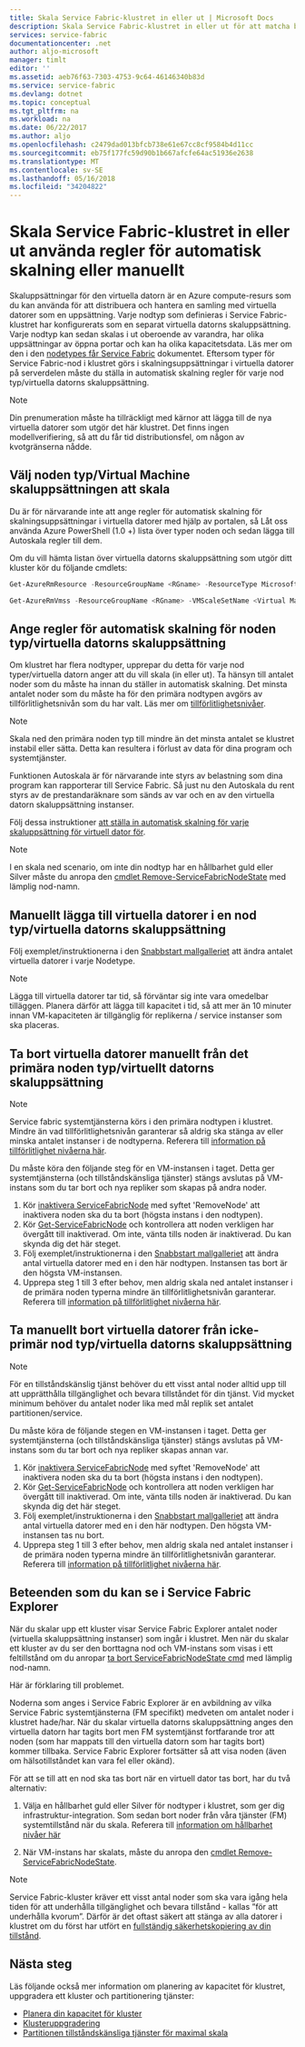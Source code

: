 ```yaml
---
title: Skala Service Fabric-klustret in eller ut | Microsoft Docs
description: Skala Service Fabric-klustret in eller ut för att matcha begäran genom att ange regler för automatisk skalning för varje nod typ/virtuella datorns skaluppsättning. Lägg till eller ta bort noder till ett Service Fabric-kluster
services: service-fabric
documentationcenter: .net
author: aljo-microsoft
manager: timlt
editor: ''
ms.assetid: aeb76f63-7303-4753-9c64-46146340b83d
ms.service: service-fabric
ms.devlang: dotnet
ms.topic: conceptual
ms.tgt_pltfrm: na
ms.workload: na
ms.date: 06/22/2017
ms.author: aljo
ms.openlocfilehash: c2479dad013bfcb738e61e67cc8cf9584b4d11cc
ms.sourcegitcommit: eb75f177fc59d90b1b667afcfe64ac51936e2638
ms.translationtype: MT
ms.contentlocale: sv-SE
ms.lasthandoff: 05/16/2018
ms.locfileid: "34204822"
---
```

# <a name="scale-a-service-fabric-cluster-in-or-out-using-auto-scale-rules-or-manually"></a>Skala Service Fabric-klustret in eller ut använda regler för automatisk skalning eller manuellt
Skaluppsättningar för den virtuella datorn är en Azure compute-resurs som du kan använda för att distribuera och hantera en samling med virtuella datorer som en uppsättning. Varje nodtyp som definieras i Service Fabric-klustret har konfigurerats som en separat virtuella datorns skaluppsättning. Varje nodtyp kan sedan skalas i ut oberoende av varandra, har olika uppsättningar av öppna portar och kan ha olika kapacitetsdata. Läs mer om den i den [nodetypes får Service Fabric](service-fabric-cluster-nodetypes.md) dokumentet. Eftersom typer för Service Fabric-nod i klustret görs i skalningsuppsättningar i virtuella datorer på serverdelen måste du ställa in automatisk skalning regler för varje nod typ/virtuella datorns skaluppsättning.

> [!NOTE]
> Din prenumeration måste ha tillräckligt med kärnor att lägga till de nya virtuella datorer som utgör det här klustret. Det finns ingen modellverifiering, så att du får tid distributionsfel, om någon av kvotgränserna nådde.
> 
> 

## <a name="choose-the-node-typevirtual-machine-scale-set-to-scale"></a>Välj noden typ/Virtual Machine skaluppsättningen att skala
Du är för närvarande inte att ange regler för automatisk skalning för skalningsuppsättningar i virtuella datorer med hjälp av portalen, så Låt oss använda Azure PowerShell (1.0 +) lista över typer noden och sedan lägga till Autoskala regler till dem.

Om du vill hämta listan över virtuella datorns skaluppsättning som utgör ditt kluster kör du följande cmdlets:

```powershell
Get-AzureRmResource -ResourceGroupName <RGname> -ResourceType Microsoft.Compute/VirtualMachineScaleSets

Get-AzureRmVmss -ResourceGroupName <RGname> -VMScaleSetName <Virtual Machine scale set name>
```

## <a name="set-auto-scale-rules-for-the-node-typevirtual-machine-scale-set"></a>Ange regler för automatisk skalning för noden typ/virtuella datorns skaluppsättning
Om klustret har flera nodtyper, upprepar du detta för varje nod typer/virtuella datorn anger att du vill skala (in eller ut). Ta hänsyn till antalet noder som du måste ha innan du ställer in automatisk skalning. Det minsta antalet noder som du måste ha för den primära nodtypen avgörs av tillförlitlighetsnivån som du har valt. Läs mer om [tillförlitlighetsnivåer](service-fabric-cluster-capacity.md).

> [!NOTE]
> Skala ned den primära noden typ till mindre än det minsta antalet se klustret instabil eller sätta. Detta kan resultera i förlust av data för dina program och systemtjänster.
> 
> 

Funktionen Autoskala är för närvarande inte styrs av belastning som dina program kan rapporterar till Service Fabric. Så just nu den Autoskala du rent styrs av de prestandaräknare som sänds av var och en av den virtuella datorn skaluppsättning instanser.  

Följ dessa instruktioner [att ställa in automatisk skalning för varje skaluppsättning för virtuell dator för](../virtual-machine-scale-sets/virtual-machine-scale-sets-autoscale-overview.md).

> [!NOTE]
> I en skala ned scenario, om inte din nodtyp har en hållbarhet guld eller Silver måste du anropa den [cmdlet Remove-ServiceFabricNodeState](https://docs.microsoft.com/powershell/module/servicefabric/remove-servicefabricnodestate) med lämplig nod-namn.
> 
> 

## <a name="manually-add-vms-to-a-node-typevirtual-machine-scale-set"></a>Manuellt lägga till virtuella datorer i en nod typ/virtuella datorns skaluppsättning
Följ exemplet/instruktionerna i den [Snabbstart mallgalleriet](https://github.com/Azure/azure-quickstart-templates/tree/master/201-vmss-scale-existing) att ändra antalet virtuella datorer i varje Nodetype. 

> [!NOTE]
> Lägga till virtuella datorer tar tid, så förväntar sig inte vara omedelbar tilläggen. Planera därför att lägga till kapacitet i tid, så att mer än 10 minuter innan VM-kapaciteten är tillgänglig för replikerna / service instanser som ska placeras.
> 
> 

## <a name="manually-remove-vms-from-the-primary-node-typevirtual-machine-scale-set"></a>Ta bort virtuella datorer manuellt från det primära noden typ/virtuellt datorns skaluppsättning
> [!NOTE]
> Service fabric systemtjänsterna körs i den primära nodtypen i klustret. Mindre än vad tillförlitlighetsnivån garanterar så aldrig ska stänga av eller minska antalet instanser i de nodtyperna. Referera till [information på tillförlitlighet nivåerna här](service-fabric-cluster-capacity.md). 
> 
> 

Du måste köra den följande steg för en VM-instansen i taget. Detta ger systemtjänsterna (och tillståndskänsliga tjänster) stängs avslutas på VM-instans som du tar bort och nya repliker som skapas på andra noder.

1. Kör [inaktivera ServiceFabricNode](https://docs.microsoft.com/powershell/module/servicefabric/disable-servicefabricnode?view=azureservicefabricps) med syftet 'RemoveNode' att inaktivera noden ska du ta bort (högsta instans i den nodtypen).
2. Kör [Get-ServiceFabricNode](https://docs.microsoft.com/powershell/module/servicefabric/get-servicefabricnode?view=azureservicefabricps) och kontrollera att noden verkligen har övergått till inaktiverad. Om inte, vänta tills noden är inaktiverad. Du kan skynda dig det här steget.
3. Följ exemplet/instruktionerna i den [Snabbstart mallgalleriet](https://github.com/Azure/azure-quickstart-templates/tree/master/201-vmss-scale-existing) att ändra antal virtuella datorer med en i den här nodtypen. Instansen tas bort är den högsta VM-instansen. 
4. Upprepa steg 1 till 3 efter behov, men aldrig skala ned antalet instanser i de primära noden typerna mindre än tillförlitlighetsnivån garanterar. Referera till [information på tillförlitlighet nivåerna här](service-fabric-cluster-capacity.md). 

## <a name="manually-remove-vms-from-the-non-primary-node-typevirtual-machine-scale-set"></a>Ta manuellt bort virtuella datorer från icke-primär nod typ/virtuella datorns skaluppsättning
> [!NOTE]
> För en tillståndskänslig tjänst behöver du ett visst antal noder alltid upp till att upprätthålla tillgänglighet och bevara tillståndet för din tjänst. Vid mycket minimum behöver du antalet noder lika med mål replik set antalet partitionen/service. 
> 
> 

Du måste köra de följande stegen en VM-instansen i taget. Detta ger systemtjänsterna (och tillståndskänsliga tjänster) stängs avslutas på VM-instans som du tar bort och nya repliker skapas annan var.

1. Kör [inaktivera ServiceFabricNode](https://docs.microsoft.com/powershell/module/servicefabric/disable-servicefabricnode?view=azureservicefabricps) med syftet 'RemoveNode' att inaktivera noden ska du ta bort (högsta instans i den nodtypen).
2. Kör [Get-ServiceFabricNode](https://docs.microsoft.com/powershell/module/servicefabric/get-servicefabricnode?view=azureservicefabricps) och kontrollera att noden verkligen har övergått till inaktiverad. Om inte, vänta tills noden är inaktiverad. Du kan skynda dig det här steget.
3. Följ exemplet/instruktionerna i den [Snabbstart mallgalleriet](https://github.com/Azure/azure-quickstart-templates/tree/master/201-vmss-scale-existing) att ändra antal virtuella datorer med en i den här nodtypen. Den högsta VM-instansen tas nu bort. 
4. Upprepa steg 1 till 3 efter behov, men aldrig skala ned antalet instanser i de primära noden typerna mindre än tillförlitlighetsnivån garanterar. Referera till [information på tillförlitlighet nivåerna här](service-fabric-cluster-capacity.md).

## <a name="behaviors-you-may-observe-in-service-fabric-explorer"></a>Beteenden som du kan se i Service Fabric Explorer
När du skalar upp ett kluster visar Service Fabric Explorer antalet noder (virtuella skaluppsättning instanser) som ingår i klustret.  Men när du skalar ett kluster av du ser den borttagna nod och VM-instans som visas i ett feltillstånd om du anropar [ta bort ServiceFabricNodeState cmd](https://docs.microsoft.com/powershell/module/servicefabric/remove-servicefabricnodestate?view=azureservicefabricps) med lämplig nod-namn.   

Här är förklaring till problemet.

Noderna som anges i Service Fabric Explorer är en avbildning av vilka Service Fabric systemtjänsterna (FM specifikt) medveten om antalet noder i klustret hade/har. När du skalar virtuella datorns skaluppsättning anges den virtuella datorn har tagits bort men FM systemtjänst fortfarande tror att noden (som har mappats till den virtuella datorn som har tagits bort) kommer tillbaka. Service Fabric Explorer fortsätter så att visa noden (även om hälsotillståndet kan vara fel eller okänd).

För att se till att en nod ska tas bort när en virtuell dator tas bort, har du två alternativ:

1) Välja en hållbarhet guld eller Silver för nodtyper i klustret, som ger dig infrastruktur-integration. Som sedan bort noder från våra tjänster (FM) systemtillstånd när du skala.
Referera till [information om hållbarhet nivåer här](service-fabric-cluster-capacity.md)

2) När VM-instans har skalats, måste du anropa den [cmdlet Remove-ServiceFabricNodeState](https://msdn.microsoft.com/library/mt125993.aspx).

> [!NOTE]
> Service Fabric-kluster kräver ett visst antal noder som ska vara igång hela tiden för att underhålla tillgänglighet och bevara tillstånd - kallas ”för att underhålla kvorum”. Därför är det oftast säkert att stänga av alla datorer i klustret om du först har utfört en [fullständig säkerhetskopiering av din tillstånd](service-fabric-reliable-services-backup-restore.md).
> 
> 

## <a name="next-steps"></a>Nästa steg
Läs följande också mer information om planering av kapacitet för klustret, uppgradera ett kluster och partitionering tjänster:

* [Planera din kapacitet för kluster](service-fabric-cluster-capacity.md)
* [Klusteruppgradering](service-fabric-cluster-upgrade.md)
* [Partitionen tillståndskänsliga tjänster för maximal skala](service-fabric-concepts-partitioning.md)

<!--Image references-->
[BrowseServiceFabricClusterResource]: ./media/service-fabric-cluster-scale-up-down/BrowseServiceFabricClusterResource.png
[ClusterResources]: ./media/service-fabric-cluster-scale-up-down/ClusterResources.png
